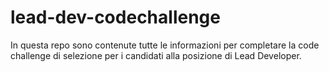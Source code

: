 # lead-dev-codechallenge
In questa repo sono contenute tutte le informazioni per completare la code challenge di selezione per i candidati alla posizione di Lead Developer.
